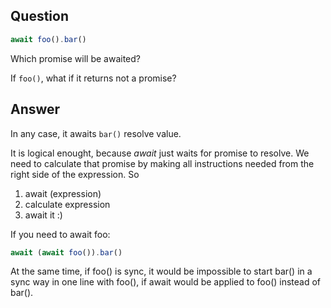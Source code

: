 ## Question

```js
await foo().bar()
```

Which promise will be awaited?

If `foo()`, what if it returns not a promise?

## Answer

In any case, it awaits `bar()` resolve value.

It is logical enought, because _await_ just waits for promise to resolve. We need to calculate that promise by making all instructions needed from the right side of the expression. So

1. await (expression)
2. calculate expression
3. await it :)

If you need to await foo:

```js
await (await foo()).bar()
```

At the same time, if foo() is sync, it would be impossible to start bar() in a sync way in one line with foo(), if await would be applied to foo() instead of bar().
